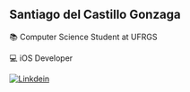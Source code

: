 ## Santiago del Castillo Gonzaga



:books: Computer Science Student at UFRGS

:computer: iOS Developer

[![Linkdein][1.2]][1]

<!-- Icons -->

[1.2]: https://img.shields.io/badge/LinkedIn-0077B5?style=for-the-badge&logo=linkedin&logoColor=white
[1]: https://www.linkedin.com/in/santigonzaga/

